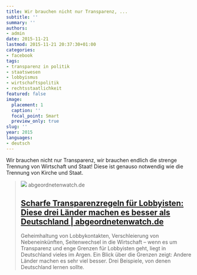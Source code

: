 ```yaml
---
title: Wir brauchen nicht nur Transparenz, ...
subtitle: ''
summary: ''
authors:
- admin
date: 2015-11-21
lastmod: 2015-11-21 20:37:30+01:00
categories:
- facebook
tags:
- transparenz in politik
- staatswesen
- lobbyismus
- wirtschaftspolitik
- rechtsstaatlichkeit
featured: false
image:
  placement: 1
  caption: ''
  focal_point: Smart
  preview_only: true
slug: ''
year: 2015
languages:
- deutsch
---
```


Wir brauchen nicht nur Transparenz, wir brauchen endlich die strenge Trennung von Wirtschaft und Staat! Diese ist genauso notwendig wie die Trennung von Kirche und Staat.
> [![](https://www.abgeordnetenwatch.de/sites/default/files/styles/opengraph_image/public/media/images/various/nebenneinkuenfte_brown.png?itok=RYq41X6Z)](https://www.abgeordnetenwatch.de/blog/2015-10-06/scharfe-transparenzregeln-diese-lander-machen-es-besser-als-deutschland)
> abgeordnetenwatch.de
> ## [Scharfe Transparenzregeln für Lobbyisten: Diese drei Länder machen es besser als Deutschland | abgeordnetenwatch.de](https://www.abgeordnetenwatch.de/blog/2015-10-06/scharfe-transparenzregeln-diese-lander-machen-es-besser-als-deutschland)
>
>Geheimhaltung von Lobbykontakten, Verschleierung von Nebeneinkünften, Seitenwechsel in die Wirtschaft – wenn es um Transparenz und enge Grenzen für Lobbyisten geht, liegt in Deutschland vieles im Argen. Ein Blick über die Grenzen zeigt: Andere Länder machen es sehr viel besser. Drei Beispiele, von denen Deutschland lernen sollte.